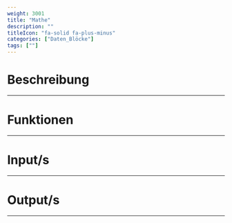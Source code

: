 ```yaml
---
weight: 3001
title: "Mathe"
description: ""
titleIcon: "fa-solid fa-plus-minus"
categories: ["Daten_Blöcke"]
tags: [""]
---
```



# Beschreibung
---

# Funktionen
---

# Input/s
---

# Output/s
---
